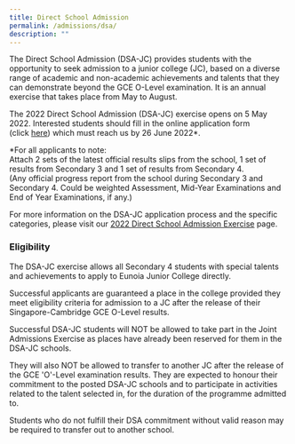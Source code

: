 ```yaml
---
title: Direct School Admission
permalink: /admissions/dsa/
description: ""
---
```

The Direct School Admission (DSA-JC) provides students with the opportunity to seek admission to a junior college (JC), based on a diverse range of academic and non-academic achievements and talents that they can demonstrate beyond the GCE O-Level examination. It is an annual exercise that takes place from May to August.

The 2022 Direct School Admission (DSA-JC) exercise opens on 5 May 2022. Interested students should fill in the online application form (click [here](https://form.gov.sg/627129eec1b494001180e0d2)) which must reach us by 26 June 2022\*.

\*For all applicants to note:  
Attach 2 sets of the latest official results slips from the school, 1 set of results from Secondary 3 and 1 set of results from Secondary 4.  
(Any official progress report from the school during Secondary 3 and Secondary 4. Could be weighted Assessment, Mid-Year Examinations and End of Year Examinations, if any.)

For more information on the DSA-JC application process and the specific categories, please visit our [2022 Direct School Admission Exercise](https://staging.d2ftoa31ukircm.amplifyapp.com/2022-dsa/) page.

### Eligibility

The DSA-JC exercise allows all Secondary 4 students with special talents and achievements to apply to Eunoia Junior College directly.

Successful applicants are guaranteed a place in the college provided they meet eligibility criteria for admission to a JC after the release of their Singapore-Cambridge GCE O-Level results.

Successful DSA-JC students will NOT be allowed to take part in the Joint Admissions Exercise as places have already been reserved for them in the DSA-JC schools.

They will also NOT be allowed to transfer to another JC after the release of the GCE 'O'-Level examination results. They are expected to honour their commitment to the posted DSA-JC schools and to participate in activities related to the talent selected in, for the duration of the programme admitted to.

Students who do not fulfill their DSA commitment without valid reason may be required to transfer out to another school.